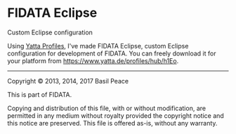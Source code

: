 FIDATA Eclipse
==============

Custom Eclipse configuration

Using [Yatta Profiles](https://www.yatta.de/profiles/), I've made
FIDATA Eclipse, custom Eclipse configuration for development of FIDATA.
You can freely download it for your platform from
https://www.yatta.de/profiles/hub/h1Eo.


------------------------------------------------------------------------
Copyright © 2013, 2014, 2017  Basil Peace

This is part of FIDATA.

Copying and distribution of this file, with or without modification,
are permitted in any medium without royalty provided the copyright
notice and this notice are preserved.  This file is offered as-is,
without any warranty.
